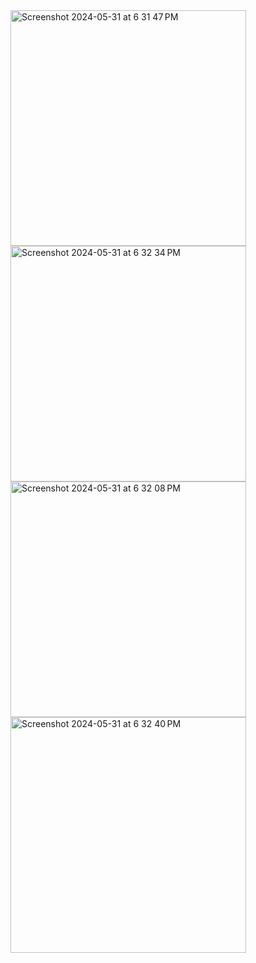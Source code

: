 <img width="377" alt="Screenshot 2024-05-31 at 6 31 47 PM" src="https://github.com/sobaih12/WeatherForecastSwiftUI/assets/153304568/ca939aab-10dc-42f4-80a8-33ce1d7093d7">
<img width="377" alt="Screenshot 2024-05-31 at 6 32 34 PM" src="https://github.com/sobaih12/WeatherForecastSwiftUI/assets/153304568/bd99e690-0a58-4fd4-b1c2-ca8d556e009f">
<img width="377" alt="Screenshot 2024-05-31 at 6 32 08 PM" src="https://github.com/sobaih12/WeatherForecastSwiftUI/assets/153304568/cceb3781-d002-47ee-a038-eb2d64512f61">
<img width="377" alt="Screenshot 2024-05-31 at 6 32 40 PM" src="https://github.com/sobaih12/WeatherForecastSwiftUI/assets/153304568/5422157c-b035-4a8e-be14-984354bb68d2">
